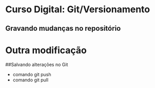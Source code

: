 # Curso Digital: Git/Versionamento

## Gravando mudanças no repositório

# Outra modificação

##Salvando alterações no Git

- comando git push
- comando git pull
